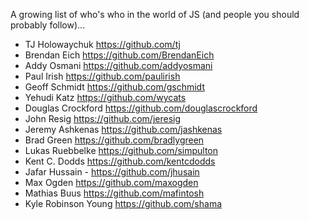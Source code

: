 A growing list of who's who in the world of JS (and people you should probably follow)...

- TJ Holowaychuk https://github.com/tj
- Brendan Eich https://github.com/BrendanEich
- Addy Osmani https://github.com/addyosmani
- Paul Irish https://github.com/paulirish
- Geoff Schmidt https://github.com/gschmidt
- Yehudi Katz https://github.com/wycats
- Douglas Crockford https://github.com/douglascrockford
- John Resig https://github.com/jeresig
- Jeremy Ashkenas https://github.com/jashkenas
- Brad Green https://github.com/bradlygreen
- Lukas Ruebbelke https://github.com/simpulton
- Kent C. Dodds https://github.com/kentcdodds
- Jafar Hussain - https://github.com/jhusain
- Max Ogden https://github.com/maxogden
- Mathias Buus https://github.com/mafintosh
- Kyle Robinson Young https://github.com/shama